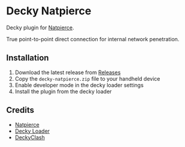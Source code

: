 # Decky Natpierce

Decky plugin for [Natpierce](https://www.natpierce.cn).

True point-to-point direct connection for internal network penetration.

## Installation

1. Download the latest release from [Releases](https://github.com/honjow/decky-natpierce/releases/latest)
2. Copy the `decky-natpierce.zip` file to your handheld device
3. Enable developer mode in the decky loader settings
4. Install the plugin from the decky loader

## Credits

- [Natpierce](https://www.natpierce.cn)
- [Decky Loader](https://github.com/SteamDeckHomebrew/decky-loader)
- [DeckyClash](https://github.com/chenx-dust/DeckyClash)